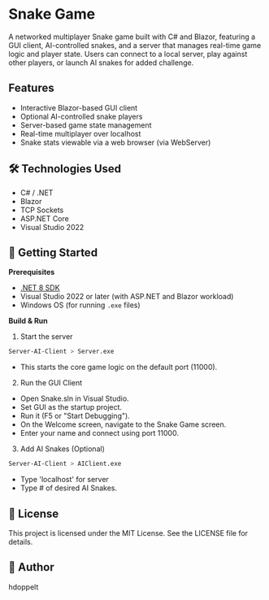 # Snake Game

A networked multiplayer Snake game built with C# and Blazor, featuring a GUI client, AI-controlled snakes, and a server that manages real-time game logic and player state. 
Users can connect to a local server, play against other players, or launch AI snakes for added challenge.

## Features
- Interactive Blazor-based GUI client
- Optional AI-controlled snake players
- Server-based game state management
- Real-time multiplayer over localhost
- Snake stats viewable via a web browser (via WebServer)

## 🛠️ Technologies Used
- C# / .NET
- Blazor
- TCP Sockets
- ASP.NET Core
- Visual Studio 2022

## 🚀 Getting Started
**Prerequisites**
- [.NET 8 SDK](https://dotnet.microsoft.com/en-us/download/dotnet/8.0)
- Visual Studio 2022 or later (with ASP.NET and Blazor workload)
- Windows OS (for running `.exe` files)

**Build & Run**
1. Start the server
   
```bash
Server-AI-Client > Server.exe
```

- This starts the core game logic on the default port (11000).

2. Run the GUI Client

- Open Snake.sln in Visual Studio.
- Set GUI as the startup project.
- Run it (F5 or "Start Debugging").
- On the Welcome screen, navigate to the Snake Game screen.
- Enter your name and connect using port 11000.

3. Add AI Snakes (Optional)

```bash
Server-AI-Client > AIClient.exe
```

- Type 'localhost' for server
- Type # of desired AI Snakes.

## 📄 License
This project is licensed under the MIT License. See the LICENSE file for details.

## 👤 Author
hdoppelt
